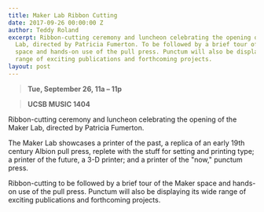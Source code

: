 ```yaml
---
title: Maker Lab Ribbon Cutting
date: 2017-09-26 00:00:00 Z
author: Teddy Roland
excerpt: Ribbon-cutting ceremony and luncheon celebrating the opening of the Maker
  Lab, directed by Patricia Fumerton. To be followed by a brief tour of the Maker
  space and hands-on use of the pull press. Punctum will also be displaying its wide
  range of exciting publications and forthcoming projects.
layout: post
---
```


> **Tue, September 26, 11a – 11p**

> **UCSB MUSIC 1404**

Ribbon-cutting ceremony and luncheon celebrating the opening of the Maker Lab, directed by Patricia Fumerton.

The Maker Lab showcases a printer of the past, a replica of an early 19th century Albion pull press, replete with the stuff for setting and printing type; a printer of the future, a 3-D printer; and a printer of the "now," punctum press.

Ribbon-cutting to be followed by a brief tour of the Maker space and hands-on use of the pull press. Punctum will also be displaying its wide range of exciting publications and forthcoming projects.